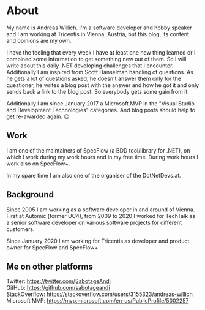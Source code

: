 # About

My name is Andreas Willich. I'm a software developer and hobby speaker and I am working at Tricentis in Vienna, Austria, but this blog, its content and opinions are my own.

I have the feeling that every week I have at least one new thing learned or I combined some information to get something new out of them. So I will write about this daily .NET developing challenges that I encounter.
Additionally I am inspired from Scott Hanselman handling of questions. As he gets a lot of questions asked, he doesn't answer them only for the questioner, he writes a blog post with the answer and how he got it and only sends back a link to the blog post. So everybody gets some gain from it.

Additionally I am since January 2017 a Microsoft MVP in the "Visual Studio and Development Technologies" categories. And blog posts should help to get re-awarded again. 😉

## Work

I am one of the maintainers of SpecFlow (a BDD tool/library for .NET), on which I work during my work hours and in my free time.
During work hours I work also on SpecFlow+.

In my spare time I am also one of the organiser of the DotNetDevs.at.

## Background

Since 2005 I am working as a software developer in and around of Vienna. First at Automic (former UC4), from 2009 to 2020 I worked for TechTalk as a senior software developer on various software projects for different customers.

Since January 2020 I am working for Tricentis as developer and product owner for SpecFlow and SpecFlow+

## Me on other platforms

Twitter: <https://twitter.com/SabotageAndi>  
GitHub: <https://github.com/sabotageandi>  
StackOverflow: <https://stackoverflow.com/users/3155323/andreas-willich>  
Microsoft MVP: <https://mvp.microsoft.com/en-us/PublicProfile/5002257>
